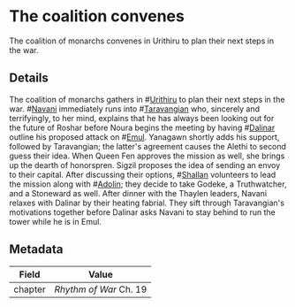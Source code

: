 # The coalition convenes
The coalition of monarchs convenes in Urithiru to plan their next steps in the war.

## Details
The coalition of monarchs gathers in #[Urithiru](locations/urithiru) to plan their next steps in the war. #[Navani](characters/navani) immediately runs into #[Taravangian](characters/taravangian) who, sincerely and terrifyingly, to her mind, explains that he has always been looking out for the future of Roshar before Noura begins the meeting by having #[Dalinar](characters/dalinar) outline his proposed attack on #[Emul](locations/emul). Yanagawn shortly adds his support, followed by Taravangian; the latter's agreement causes the Alethi to second guess their idea. When Queen Fen approves the mission as well, she brings up the dearth of honorspren. Sigzil proposes the idea of sending an envoy to their capital. After discussing their options, #[Shallan](characters/shallan) volunteers to lead the mission along with #[Adolin](characters/adolin); they decide to take Godeke, a Truthwatcher, and a Stoneward as well. After dinner with the Thaylen leaders, Navani relaxes with Dalinar by their heating fabrial. They sift through Taravangian's motivations together before Dalinar asks Navani to stay behind to run the tower while he is in Emul. 

## Metadata
| Field | Value |
| ----- | ----- |
| chapter | *Rhythm of War* Ch. 19 |
